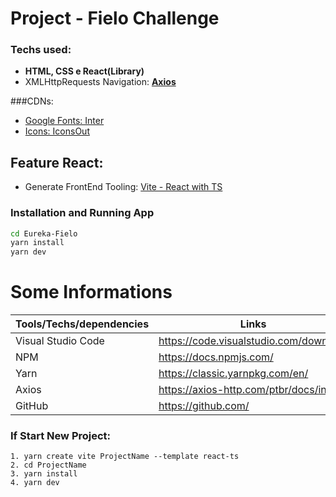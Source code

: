 # Project - Fielo Challenge
### Techs used:  
- **HTML, CSS e React(Library)**
- XMLHttpRequests Navigation: [**Axios**](https://axios-http.com/ptbr/docs/intro)

###CDNs:
- [Google Fonts: Inter](https://fonts.googleapis.com/css2?family=Inter:wght@100;200;300;400;500;700&display=swap)
- [Icons: IconsOut ](https://iconscout.com/unicons/explore/line)
## Feature React:
 - Generate FrontEnd Tooling: [Vite - React with TS](https://vitejs.dev)
 
### Installation and Running App

```sh
cd Eureka-Fielo
yarn install
yarn dev
```

# Some Informations

| Tools/Techs/dependencies | Links |
| ------ | ------ |
| Visual Studio Code | https://code.visualstudio.com/download
| NPM | https://docs.npmjs.com/
| Yarn | https://classic.yarnpkg.com/en/
| Axios | https://axios-http.com/ptbr/docs/intro
| GitHub | https://github.com/ |


### If Start New Project:

```
1. yarn create vite ProjectName --template react-ts
2. cd ProjectName
3. yarn install
4. yarn dev
```
